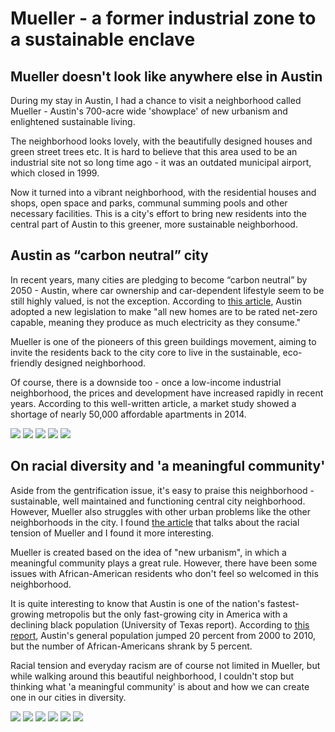 
# Mueller - a former industrial zone to a sustainable enclave

## Mueller doesn't look like anywhere else in Austin

During my stay in Austin, I had a chance to visit a neighborhood called Mueller - Austin's 700-acre wide 'showplace' of new urbanism and enlightened sustainable living.

The neighborhood looks lovely, with the beautifully designed houses and green street trees etc. It is hard to believe that this area used to be an industrial site not so long time ago - it was an outdated municipal airport, which closed in 1999.

Now it turned into a vibrant neighborhood, with the residential houses and shops, open space and parks, communal summing pools and other necessary facilities. This is a city's effort to bring new residents into the central part of Austin to this greener, more sustainable neighborhood.

## Austin as “carbon neutral”  city

In recent years, many cities are pledging to become “carbon neutral” by 2050 - Austin, where car ownership and car-dependent lifestyle seem to be still highly valued, is not the exception. According to [this article](https://www.nationalgeographic.com/environment/urban-expeditions/austin/austin-green-buildings-fight-urban-sprawl/), Austin adopted a new legislation to make  "all new homes are to be rated net-zero capable, meaning they produce as much electricity as they consume."

Mueller is one of the pioneers of this green buildings movement, aiming to invite the residents back to the city core to live in the sustainable, eco-friendly designed neighborhood.

Of course, there is a downside too - once a low-income industrial neighborhood, the prices and development have increased rapidly in recent years. According to this well-written article, a market study showed a shortage of nearly 50,000 affordable apartments in 2014.


![](Meuller01.jpg)
![](Meuller02.jpg)
![](Meuller03.jpg)
![](Meuller04.jpg)
![](DSC09673.jpg)

## On racial diversity and 'a meaningful community'

Aside from the gentrification issue, it's easy to praise this neighborhood - sustainable, well maintained and functioning central city neighborhood. However, Mueller also struggles with other urban problems like the other neighborhoods in the city.  I found [the article](https://www.npr.org/2015/02/13/385495327/a-community-takes-on-racial-tensions-once-hidden-under-the-surface) that talks about the racial tension of Mueller and I found it more interesting.

Mueller is created based on the idea of "new urbanism", in which a meaningful community plays a great rule. However, there have been some issues with African-American residents who don't feel so welcomed in this neighborhood.

It is quite interesting to know that Austin is one of the nation's fastest-growing metropolis but the only fast-growing city in America with a declining black population (University of Texas report). According to [this report](https://www.texastribune.org/2014/07/18/african-american-austin/), Austin's general population jumped 20 percent from 2000 to 2010, but the number of African-Americans shrank by 5 percent.

Racial tension and everyday racism are of course not limited in Mueller, but while walking around this beautiful neighborhood, I couldn't stop but thinking what 'a meaningful community' is about and how we can create one in our cities in diversity.


![](DSC09674.jpg)
![](DSC09676.jpg)
![](DSC09682.jpg)
![](DSC09685.jpg)
![](DSC09689.jpg)
![](DSC09692.jpg)
